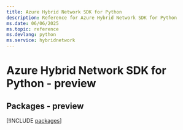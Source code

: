 ```yaml
---
title: Azure Hybrid Network SDK for Python
description: Reference for Azure Hybrid Network SDK for Python
ms.date: 06/06/2025
ms.topic: reference
ms.devlang: python
ms.service: hybridnetwork
---
```

# Azure Hybrid Network SDK for Python - preview
## Packages - preview
[!INCLUDE [packages](hybrid-network-index.md)]